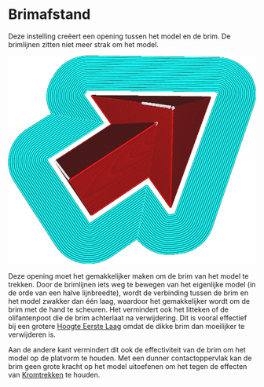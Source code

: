 Brimafstand
====
Deze instelling creëert een opening tussen het model en de brim. De brimlijnen zitten niet meer strak om het model.


<!--screenshot {
"image_path": "brim_gap.png",
"modellen": [
    {
        "script": "pijl.scad",
        "transformatie": ["schaal(0.5)"]
    }
],
"camerapositie": [-22, 32, 133],
"instellingen": {
    "adhesion_type": "brim",
    "brim_gap": 1
},
"kleuren": 32
}-->
![De brim houdt een bepaalde afstand tot het model](../../../articles/images/brim_gap.png)

Deze opening moet het gemakkelijker maken om de brim van het model te trekken. Door de brimlijnen iets weg te bewegen van het eigenlijke model (in de orde van een halve lijnbreedte), wordt de verbinding tussen de brim en het model zwakker dan één laag, waardoor het gemakkelijker wordt om de brim met de hand te scheuren. Het vermindert ook het litteken of de olifantenpoot die de brim achterlaat na verwijdering. Dit is vooral effectief bij een grotere [Hoogte Eerste Laag](../resolution/layer_height_0.md) omdat de dikke brim dan moeilijker te verwijderen is.

Aan de andere kant vermindert dit ook de effectiviteit van de brim om het model op de platvorm te houden. Met een dunner contactoppervlak kan de brim geen grote kracht op het model uitoefenen om het tegen de effecten van [Kromtrekken](../troubleshooting/warping.md) te houden.